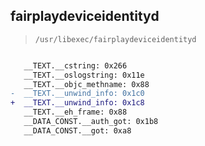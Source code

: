 ## fairplaydeviceidentityd

> `/usr/libexec/fairplaydeviceidentityd`

```diff

   __TEXT.__cstring: 0x266
   __TEXT.__oslogstring: 0x11e
   __TEXT.__objc_methname: 0x88
-  __TEXT.__unwind_info: 0x1c0
+  __TEXT.__unwind_info: 0x1c8
   __TEXT.__eh_frame: 0x88
   __DATA_CONST.__auth_got: 0x1b8
   __DATA_CONST.__got: 0xa8

```
